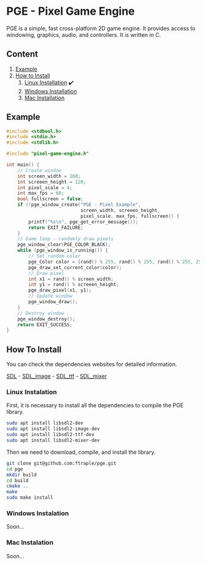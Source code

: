 # PGE - Pixel Game Engine

PGE is a simple, fast cross-platform 2D game engine. It provides access to windowing, graphics, audio, and controllers. It is written in C.

## Content

1. [Example](#example)
2. [How to Install](#how_to_install)
    1. [Linux Installation](#linux_installation) :heavy_check_mark:
    2. [Windows Installation](#windows_installation)
    3. [Mac Installation](#mac_installation)

## Example <a name="example"></a>

```c++
#include <stdbool.h>
#include <stdio.h>
#include <stdlib.h>

#include "pixel-game-engine.h"

int main() {
    // Create window
    int screen_width = 160;
    int screeen_height = 120;
    int pixel_scale = 4;
    int max_fps = 60;
    bool fullscreen = false;
    if (!pge_window_create("PGE - Pixel Example",
                           screen_width, screeen_height,
                           pixel_scale, max_fps, fullscreen)) {
        printf("%s\n", pge_get_error_message());
        return EXIT_FAILURE;
    }
    // Game loop - randomly draw pixels
    pge_window_clear(PGE_COLOR_BLACK);
    while (pge_window_is_running()) {
        // Set random color
        pge_Color color = {rand() % 255, rand() % 255, rand() % 255, 255};
        pge_draw_set_current_color(color);
        // Draw pixel
        int x1 = rand() % screen_width;
        int y1 = rand() % screeen_height;
        pge_draw_pixel(x1, y1);
        // Update window
        pge_window_draw();
    }
    // Destroy window
    pge_window_destroy();
    return EXIT_SUCCESS;
}
```

## How To Install <a name="how_to_install"></a>

You can check the dependencies websites for detailed information.

[SDL](https://www.libsdl.org/download-2.0.php) - [SDL_image](https://www.libsdl.org/projects/SDL_image/) - [SDL_ttf](https://www.libsdl.org/projects/SDL_ttf/) - [SDL_mixer](https://www.libsdl.org/projects/SDL_mixer/)

### Linux Instalation <a name="linux_installation"></a>

First, it is necessary to install all the dependencies to compile the PGE library.

```bash
sudo apt install libsdl2-dev
sudo apt install libsdl2-image-dev
sudo apt install libsdl2-ttf-dev
sudo apt install libsdl2-mixer-dev
```

Then we need to download, compile, and install the library.

```bash
git clone git@github.com:ftraple/pge.git
cd pge
mkdir build
cd build
cmake ..
make
sudo make install
```

### Windows Instalation <a name="windows_installation"></a>

Soon...

### Mac Instalation <a name="mac_installation"></a>

Soon...
